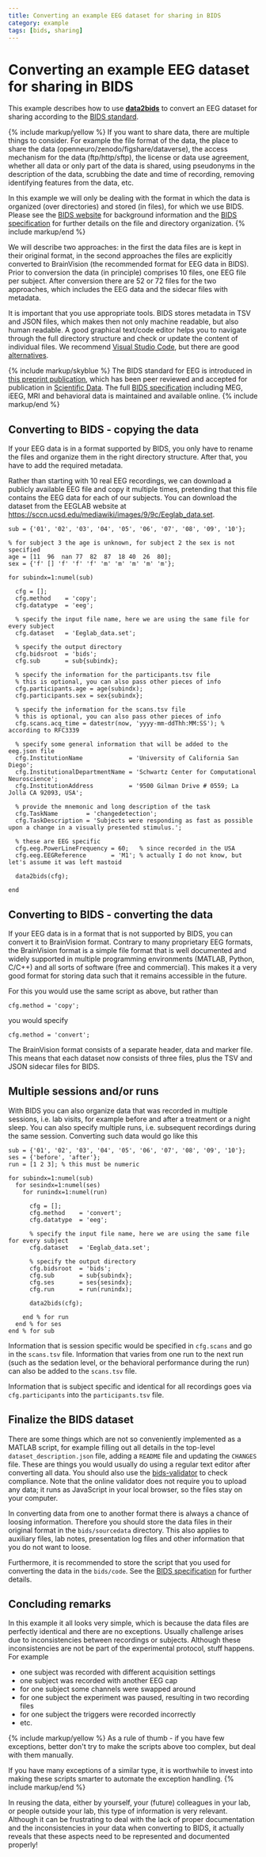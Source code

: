 ```yaml
---
title: Converting an example EEG dataset for sharing in BIDS
category: example
tags: [bids, sharing]
---
```


# Converting an example EEG dataset for sharing in BIDS

This example describes how to use **[data2bids](/reference/data2bids)** to convert an EEG dataset for sharing according to the [BIDS standard](https://bids.neuroimaging.io).  

{% include markup/yellow %}
If you want to share data, there are multiple things to consider. For example the file format of the data, the place to share the data (openneuro/zenodo/figshare/dataverse), the access mechanism for the data (ftp/http/sftp), the license or data use agreement, whether all data or only part of the data is shared, using pseudonyms in the description of the data, scrubbing the date and time of recording, removing identifying features from the data, etc.

In this example we will only be dealing with the format in which the data is organized (over directories) and stored (in files), for which we use BIDS. Please see the [BIDS website](https://bids.neuroimaging.io) for background information and the [BIDS specification](https://bids-specification.readthedocs.io/en/stable/) for further details on the file and directory organization.
{% include markup/end %}

We will describe two approaches: in the first the data files are is kept in their original format, in the second approaches the files are explicitly converted to BrainVision (the recommended format for EEG data in BIDS). Prior to conversion the data (in principle) comprises 10 files, one EEG file per subject. After conversion there are 52 or 72 files for the two approaches, which includes the EEG data and the sidecar files with metadata.

It is important that you use appropriate tools. BIDS stores metadata in TSV and JSON files, which makes then not only machine readable, but also human readable. A good graphical text/code editor helps you to navigate through the full directory structure and check or update the content of individual files. We recommend [Visual Studio Code](https://code.visualstudio.com), but there are good [alternatives](https://alternativeto.net/software/visual-studio-code/).

{% include markup/skyblue %}
The BIDS standard for EEG is introduced in [this preprint publication](https://psyarxiv.com/63a4y/), which has been peer reviewed and accepted for publication in [Scientific Data](http://nature.com/sdata/). The full [BIDS specification](https://bids-specification.readthedocs.io/en/stable/) including MEG, iEEG, MRI and behavioral data is maintained and available online.
{% include markup/end %}

## Converting to BIDS - copying the data

If your EEG data is in a format supported by BIDS, you only have to rename the files and organize them in the right directory structure. After that, you have to add the required metadata.

Rather than starting with 10 real EEG recordings, we can download a publicly available EEG file and copy it multiple times, pretending that this file contains the EEG data for each of our subjects. You can download the dataset from the EEGLAB website at <https://sccn.ucsd.edu/mediawiki/images/9/9c/Eeglab_data.set>.

```
sub = {'01', '02', '03', '04', '05', '06', '07', '08', '09', '10'};

% for subject 3 the age is unknown, for subject 2 the sex is not specified
age = [11  96  nan 77  82  87  18 40  26  80];
sex = {'f' [] 'f' 'f' 'f' 'm' 'm' 'm' 'm' 'm'};

for subindx=1:numel(sub)

  cfg = [];
  cfg.method    = 'copy';
  cfg.datatype  = 'eeg';

  % specify the input file name, here we are using the same file for every subject
  cfg.dataset   = 'Eeglab_data.set';

  % specify the output directory
  cfg.bidsroot  = 'bids';
  cfg.sub       = sub{subindx};

  % specify the information for the participants.tsv file
  % this is optional, you can also pass other pieces of info
  cfg.participants.age = age(subindx);
  cfg.participants.sex = sex{subindx};

  % specify the information for the scans.tsv file
  % this is optional, you can also pass other pieces of info
  cfg.scans.acq_time = datestr(now, 'yyyy-mm-ddThh:MM:SS'); % according to RFC3339

  % specify some general information that will be added to the eeg.json file
  cfg.InstitutionName             = 'University of California San Diego';
  cfg.InstitutionalDepartmentName = 'Schwartz Center for Computational Neuroscience';
  cfg.InstitutionAddress          = '9500 Gilman Drive # 0559; La Jolla CA 92093, USA';

  % provide the mnemonic and long description of the task
  cfg.TaskName        = 'changedetection';
  cfg.TaskDescription = 'Subjects were responding as fast as possible upon a change in a visually presented stimulus.';

  % these are EEG specific
  cfg.eeg.PowerLineFrequency = 60;   % since recorded in the USA
  cfg.eeg.EEGReference       = 'M1'; % actually I do not know, but let's assume it was left mastoid

  data2bids(cfg);

end
```

## Converting to BIDS - converting the data

If your EEG data is in a format that is not supported by BIDS, you can convert it to BrainVision format. Contrary to many proprietary EEG formats, the BrainVision format is a simple file format that is well documented and widely supported in multiple programming environments (MATLAB, Python, C/C++) and all sorts of software (free and commercial). This makes it a very good format for storing data such that it remains accessible in the future.

For this you would use the same script as above, but rather than

    cfg.method = 'copy';

you would specify

    cfg.method = 'convert';

The BrainVision format consists of a separate header, data and marker file. This means that each dataset now consists of three files, plus the TSV and JSON sidecar files for BIDS.  

## Multiple sessions and/or runs

With BIDS you can also organize data that was recorded in multiple sessions, i.e. lab visits, for example before and after a treatment or a night sleep. You can also specify multiple runs, i.e. subsequent recordings during the same session. Converting such data would go like this

```
sub = {'01', '02', '03', '04', '05', '06', '07', '08', '09', '10'};
ses = {'before', 'after'};
run = [1 2 3]; % this must be numeric

for subindx=1:numel(sub)
  for sesindx=1:numel(ses)
    for runindx=1:numel(run)

      cfg = [];
      cfg.method    = 'convert';
      cfg.datatype  = 'eeg';

      % specify the input file name, here we are using the same file for every subject
      cfg.dataset   = 'Eeglab_data.set';

      % specify the output directory
      cfg.bidsroot  = 'bids';
      cfg.sub       = sub{subindx};
      cfg.ses       = ses{sesindx};
      cfg.run       = run(runindx);

      data2bids(cfg);

    end % for run
  end % for ses
end % for sub
```

Information that is session specific would be specified in `cfg.scans` and go in the `scans.tsv` file. Information that varies from one run to the next run (such as the sedation level, or the behavioral performance during the run) can also be added to the `scans.tsv` file.

Information that is subject specific and identical for all recordings goes via `cfg.participants` into the `participants.tsv` file.

## Finalize the BIDS dataset

There are some things which are not so conveniently implemented as a MATLAB script, for example filling out all details in the top-level `dataset_description.json` file, adding a `README` file and updating the `CHANGES` file. These are things you would usually do using a regular text editor after converting all data. You should also use the [bids-validator](https://github.com/bids-standard/bids-validator/) to check compliance. Note that the online validator does not require you to upload any data; it runs as JavaScript in your local browser, so the files stay on your computer.

In converting data from one to another format there is always a chance of loosing information. Therefore you should store the data files in their original format in the `bids/sourcedata` directory. This also applies to auxiliary files, lab notes, presentation log files and other information that you do not want to loose.

Furthermore, it is recommended to store the script that you used for converting the data in the `bids/code`. See the [BIDS specification](https://bids-specification.readthedocs.io/en/stable/) for further details.  

## Concluding remarks

In this example it all looks very simple, which is because the data files are perfectly identical and there are no exceptions. Usually challenge arises due to inconsistencies between recordings or subjects. Although these inconsistencies are not be part of the experimental protocol, stuff happens. For example

- one subject was recorded with different acquisition settings
- one subject was recorded with another EEG cap
- for one subject some channels were swapped around
- for one subject the experiment was paused, resulting in two recording files
- for one subject the triggers were recorded incorrectly
- etc.

{% include markup/yellow %}
As a rule of thumb - if you have few exceptions, better don't try to make the scripts above too complex, but deal with them manually.

If you have many exceptions of a similar type, it is worthwhile to invest into making these scripts smarter to automate the exception handling.
{% include markup/end %}

In reusing the data, either by yourself, your (future) colleagues in your lab, or people outside your lab, this type of information is very relevant. Although it can be frustrating to deal with the lack of proper documentation and the inconsistencies in your data when converting to BIDS, it actually reveals that these aspects need to be represented and documented properly!
